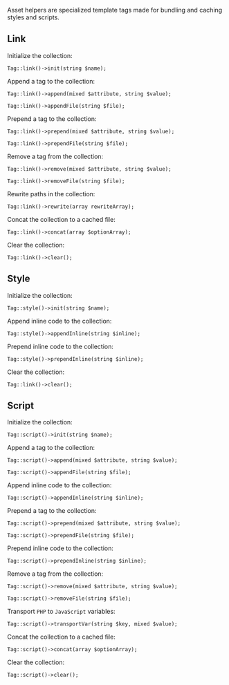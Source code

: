 Asset helpers are specialized template tags made for bundling and caching styles and scripts.


Link
----

Initialize the collection:

```
Tag::link()->init(string $name);
```

Append a tag to the collection:

```
Tag::link()->append(mixed $attribute, string $value);
```

```
Tag::link()->appendFile(string $file);
```

Prepend a tag to the collection:

```
Tag::link()->prepend(mixed $attribute, string $value);
```

```
Tag::link()->prependFile(string $file);
```

Remove a tag from the collection:

```
Tag::link()->remove(mixed $attribute, string $value);
```

```
Tag::link()->removeFile(string $file);
```

Rewrite paths in the collection:

```
Tag::link()->rewrite(array rewriteArray);
```

Concat the collection to a cached file:

```
Tag::link()->concat(array $optionArray);
```

Clear the collection:

```
Tag::link()->clear();
```


Style
-----

Initialize the collection:

```
Tag::style()->init(string $name);
```

Append inline code to the collection:

```
Tag::style()->appendInline(string $inline);
```

Prepend inline code to the collection:

```
Tag::style()->prependInline(string $inline);
```

Clear the collection:

```
Tag::link()->clear();
```


Script
------

Initialize the collection:

```
Tag::script()->init(string $name);
```

Append a tag to the collection:

```
Tag::script()->append(mixed $attribute, string $value);
```

```
Tag::script()->appendFile(string $file);
```

Append inline code to the collection:

```
Tag::script()->appendInline(string $inline);
```

Prepend a tag to the collection:

```
Tag::script()->prepend(mixed $attribute, string $value);
```

```
Tag::script()->prependFile(string $file);
```

Prepend inline code to the collection:

```
Tag::script()->prependInline(string $inline);
```

Remove a tag from the collection:

```
Tag::script()->remove(mixed $attribute, string $value);
```

```
Tag::script()->removeFile(string $file);
```

Transport `PHP` to `JavaScript` variables:

```
Tag::script()->transportVar(string $key, mixed $value);
```

Concat the collection to a cached file:

```
Tag::script()->concat(array $optionArray);
```

Clear the collection:

```
Tag::script()->clear();
```
